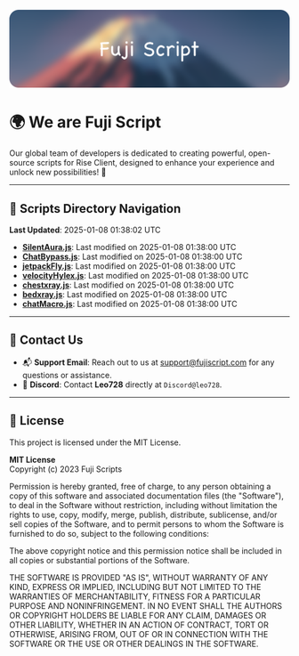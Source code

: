 ![Banner](.github/b.webp)

# 🌍 **We are Fuji Script**

Our global team of developers is dedicated to creating powerful, open-source scripts for Rise Client, designed to enhance your experience and unlock new possibilities! 🌟

---
<!-- SCRIPTS_NAVIGATION_START -->
## 📂 **Scripts Directory Navigation**

**Last Updated**: 2025-01-08 01:38:02 UTC

- **[SilentAura.js](scripts/SilentAura.js)**: Last modified on 2025-01-08 01:38:00 UTC
- **[ChatBypass.js](scripts/ChatBypass.js)**: Last modified on 2025-01-08 01:38:00 UTC
- **[jetpackFly.js](scripts/jetpackFly.js)**: Last modified on 2025-01-08 01:38:00 UTC
- **[velocityHylex.js](scripts/velocityHylex.js)**: Last modified on 2025-01-08 01:38:00 UTC
- **[chestxray.js](scripts/chestxray.js)**: Last modified on 2025-01-08 01:38:00 UTC
- **[bedxray.js](scripts/bedxray.js)**: Last modified on 2025-01-08 01:38:00 UTC
- **[chatMacro.js](scripts/chatMacro.js)**: Last modified on 2025-01-08 01:38:00 UTC

<!-- SCRIPTS_NAVIGATION_END -->

---

## 💬 **Contact Us**  
- 📬 **Support Email**: Reach out to us at [support@fujiscript.com](mailto:support@fujiscript.com) for any questions or assistance.  
- 💬 **Discord**: Contact **Leo728** directly at `Discord@leo728`.

---

## 📜 **License**

This project is licensed under the MIT License.  

**MIT License**  
Copyright (c) 2023 Fuji Scripts  

Permission is hereby granted, free of charge, to any person obtaining a copy of this software and associated documentation files (the "Software"), to deal in the Software without restriction, including without limitation the rights to use, copy, modify, merge, publish, distribute, sublicense, and/or sell copies of the Software, and to permit persons to whom the Software is furnished to do so, subject to the following conditions:  

The above copyright notice and this permission notice shall be included in all copies or substantial portions of the Software.  

THE SOFTWARE IS PROVIDED "AS IS", WITHOUT WARRANTY OF ANY KIND, EXPRESS OR IMPLIED, INCLUDING BUT NOT LIMITED TO THE WARRANTIES OF MERCHANTABILITY, FITNESS FOR A PARTICULAR PURPOSE AND NONINFRINGEMENT. IN NO EVENT SHALL THE AUTHORS OR COPYRIGHT HOLDERS BE LIABLE FOR ANY CLAIM, DAMAGES OR OTHER LIABILITY, WHETHER IN AN ACTION OF CONTRACT, TORT OR OTHERWISE, ARISING FROM, OUT OF OR IN CONNECTION WITH THE SOFTWARE OR THE USE OR OTHER DEALINGS IN THE SOFTWARE.  
